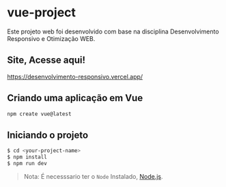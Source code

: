 # vue-project

Este projeto web foi desenvolvido com base na disciplina Desenvolvimento Responsivo e Otimização WEB.

## Site, Acesse aqui!
https://desenvolvimento-responsivo.vercel.app/

## Criando uma aplicação em Vue
```sh
npm create vue@latest
```
## Iniciando o projeto
```sh
$ cd <your-project-name>
$ npm install
$ npm run dev
```
> Nota: É necesssario ter o `Node` Instalado, [Node.js](https://nodejs.org/pt).
